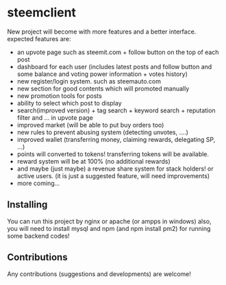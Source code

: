 # steemclient

New project will become with more features and a better interface.
expected features are:

- an upvote page such as steemit.com + follow button on the top of each post
- dashboard for each user (includes latest posts and follow button and some balance and voting power information + votes history)
- new register/login system. such as steemauto.com
- new section for good contents which will promoted manually
- new promotion tools for posts
- ability to select which post to display
- search(improved version) + tag search + keyword search + reputation filter and ... in upvote page
- improved market (will be able to put buy orders too)
- new rules to prevent abusing system (detecting unvotes, ....)
- improved wallet (transferring money, claiming rewards, delegating SP, ...)
- points will converted to tokens! transferring tokens will be available.
- reward system will be at 100% (no additional rewards)
- and maybe (just maybe) a revenue share system for stack holders! or active users. (it is just a suggested feature, will need improvements)
- more coming...

## Installing
You can run this project by nginx or apache (or ampps in windows)
also, you will need to install mysql and npm (and npm install pm2) for running some backend codes!

## Contributions
Any contributions (suggestions and developments) are welcome!
